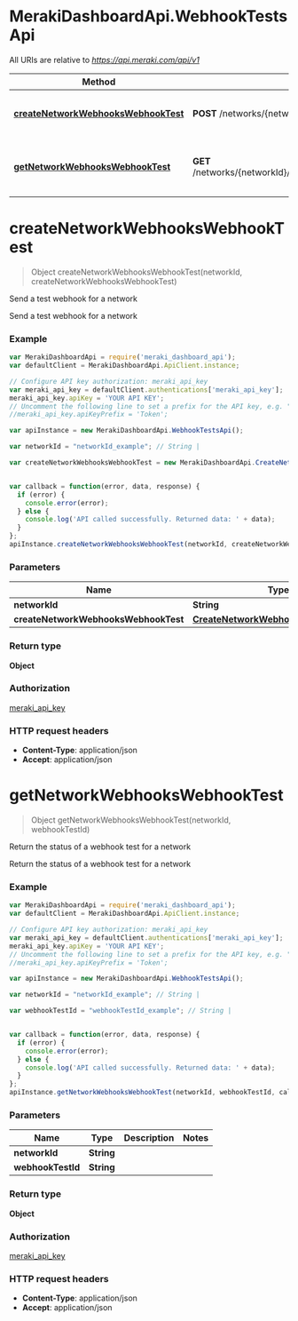 # MerakiDashboardApi.WebhookTestsApi

All URIs are relative to *https://api.meraki.com/api/v1*

Method | HTTP request | Description
------------- | ------------- | -------------
[**createNetworkWebhooksWebhookTest**](WebhookTestsApi.md#createNetworkWebhooksWebhookTest) | **POST** /networks/{networkId}/webhooks/webhookTests | Send a test webhook for a network
[**getNetworkWebhooksWebhookTest**](WebhookTestsApi.md#getNetworkWebhooksWebhookTest) | **GET** /networks/{networkId}/webhooks/webhookTests/{webhookTestId} | Return the status of a webhook test for a network


<a name="createNetworkWebhooksWebhookTest"></a>
# **createNetworkWebhooksWebhookTest**
> Object createNetworkWebhooksWebhookTest(networkId, createNetworkWebhooksWebhookTest)

Send a test webhook for a network

Send a test webhook for a network

### Example
```javascript
var MerakiDashboardApi = require('meraki_dashboard_api');
var defaultClient = MerakiDashboardApi.ApiClient.instance;

// Configure API key authorization: meraki_api_key
var meraki_api_key = defaultClient.authentications['meraki_api_key'];
meraki_api_key.apiKey = 'YOUR API KEY';
// Uncomment the following line to set a prefix for the API key, e.g. "Token" (defaults to null)
//meraki_api_key.apiKeyPrefix = 'Token';

var apiInstance = new MerakiDashboardApi.WebhookTestsApi();

var networkId = "networkId_example"; // String | 

var createNetworkWebhooksWebhookTest = new MerakiDashboardApi.CreateNetworkWebhooksWebhookTest(); // CreateNetworkWebhooksWebhookTest | 


var callback = function(error, data, response) {
  if (error) {
    console.error(error);
  } else {
    console.log('API called successfully. Returned data: ' + data);
  }
};
apiInstance.createNetworkWebhooksWebhookTest(networkId, createNetworkWebhooksWebhookTest, callback);
```

### Parameters

Name | Type | Description  | Notes
------------- | ------------- | ------------- | -------------
 **networkId** | **String**|  | 
 **createNetworkWebhooksWebhookTest** | [**CreateNetworkWebhooksWebhookTest**](CreateNetworkWebhooksWebhookTest.md)|  | 

### Return type

**Object**

### Authorization

[meraki_api_key](../README.md#meraki_api_key)

### HTTP request headers

 - **Content-Type**: application/json
 - **Accept**: application/json

<a name="getNetworkWebhooksWebhookTest"></a>
# **getNetworkWebhooksWebhookTest**
> Object getNetworkWebhooksWebhookTest(networkId, webhookTestId)

Return the status of a webhook test for a network

Return the status of a webhook test for a network

### Example
```javascript
var MerakiDashboardApi = require('meraki_dashboard_api');
var defaultClient = MerakiDashboardApi.ApiClient.instance;

// Configure API key authorization: meraki_api_key
var meraki_api_key = defaultClient.authentications['meraki_api_key'];
meraki_api_key.apiKey = 'YOUR API KEY';
// Uncomment the following line to set a prefix for the API key, e.g. "Token" (defaults to null)
//meraki_api_key.apiKeyPrefix = 'Token';

var apiInstance = new MerakiDashboardApi.WebhookTestsApi();

var networkId = "networkId_example"; // String | 

var webhookTestId = "webhookTestId_example"; // String | 


var callback = function(error, data, response) {
  if (error) {
    console.error(error);
  } else {
    console.log('API called successfully. Returned data: ' + data);
  }
};
apiInstance.getNetworkWebhooksWebhookTest(networkId, webhookTestId, callback);
```

### Parameters

Name | Type | Description  | Notes
------------- | ------------- | ------------- | -------------
 **networkId** | **String**|  | 
 **webhookTestId** | **String**|  | 

### Return type

**Object**

### Authorization

[meraki_api_key](../README.md#meraki_api_key)

### HTTP request headers

 - **Content-Type**: application/json
 - **Accept**: application/json

